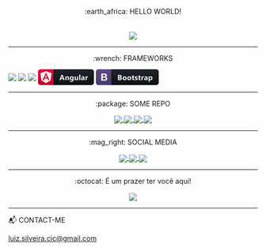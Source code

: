  <p align="center"> :earth_africa: HELLO WORLD! </p>

 <br>
 
<div align="center">
 <a href="https://github.com/Linzer-Cyberheart">
   <img align="center" src="https://github-readme-stats.vercel.app/api?username=linzer-cyberheart&count_private=true&show_icons=true&theme=radical" />
 </a> 
</div>

<hr>

<p align="center"> :wrench: FRAMEWORKS </p>

<img align="center" src="https://raw.githubusercontent.com/MikeCodesDotNET/ColoredBadges/master/png/dev/frameworks/godot.png" />
<img align="center" src="https://raw.githubusercontent.com/MikeCodesDotNET/ColoredBadges/master/png/dev/frameworks/nodejs.png" />
<img align="center" src="https://raw.githubusercontent.com/MikeCodesDotNET/ColoredBadges/master/png/dev/frameworks/react.png" />
<img align="center" src="https://raw.githubusercontent.com/MikeCodesDotNET/ColoredBadges/master/png/dev/frameworks/angular.png" />
<img align="center" src="https://raw.githubusercontent.com/MikeCodesDotNET/ColoredBadges/master/png/dev/frameworks/bootstrap.png" />

 <hr>

  <p align="center"> :package: SOME REPO <p/>
  
<div align="center">
 
  <a href="https://github.com/Linzer-Cyberheart/GODOT-GDScript-Parte-I">
    <img align="center" src="https://github-readme-stats.vercel.app/api/pin/?username=linzer-cyberheart&theme=radical&repo=GODOT-GDScript-Parte-I" />
  </a>

  <a href="https://github.com/Linzer-Cyberheart/GODOT-GDScript-Parte-II">
    <img align="center" src="https://github-readme-stats.vercel.app/api/pin/?username=linzer-cyberheart&theme=radical&repo=GODOT-GDScript-Parte-II" />
  </a>

  <a href="https://github.com/Linzer-Cyberheart/GODOT-GDScript-Parte-III">
    <img align="center" src="https://github-readme-stats.vercel.app/api/pin/?username=linzer-cyberheart&theme=radical&repo=GODOT-GDScript-Parte-III" />
  </a>

  <a href="https://github.com/Linzer-Cyberheart/OKUNO">
    <img align="center" src="https://github-readme-stats.vercel.app/api/pin/?username=linzer-cyberheart&theme=radical&repo=OKUNO" />
  </a>
  
 </div>

 <hr>

  <p align="center"> :mag_right: SOCIAL MEDIA <p/>

<div align="center">
 
  <a href="https://github.com/Linzer-Cyberheart">
    <img align="center" src="https://img.shields.io/badge/-Github-000?style=flat-square&logo=Github&logoColor=white&link=https://github.com/Linzer-Cyberheart" />
  </a>

  <a href="https://github.com/Linzer-Cyberheart">
    <img align="center" src="https://img.shields.io/badge/-LinkedIn-blue?style=flat-square&logo=Linkedin&logoColor=white&link=https://www.linkedin.com/in/luizfernandoss/" />
  </a>

  <a href="https://github.com/Linzer-Cyberheart">
    <img align="center" src="https://img.shields.io/badge/-YouTube-ff0000?style=flat-square&labelColor=ff0000&logo=youtube&logoColor=white&link=https://www.youtube.com/channel/UCKsQt2-ymitctFnlfbxxkHA?view_as=subscriber" />
  </a>
  
 </div>
 
 <hr>
 
 <p align="center"> :octocat: É um prazer ter você aqui! </p>
  
 <div align="center">
  <a align="center" href="http://hits.dwyl.com/Linzer-Cyberheart/GODOT-GDScript-Parte-I">
    <img align="center" src="http://hits.dwyl.com/Linzer-Cyberheart/GODOT-GDScript-Parte-I.svg" />
  </a>
 </div>

 <hr>

 :mailbox_with_mail: CONTACT-ME

 luiz.silveira.cic@gmail.com
